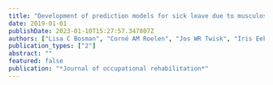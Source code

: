 ```yaml
---
title: "Development of prediction models for sick leave due to musculoskeletal disorders"
date: 2019-01-01
publishDate: 2023-01-10T15:27:57.347807Z
authors: ["Lisa C Bosman", "Corné AM Roelen", "Jos WR Twisk", "Iris Eekhout", "Martijn W Heymans"]
publication_types: ["2"]
abstract: ""
featured: false
publication: "*Journal of occupational rehabilitation*"
---
```


